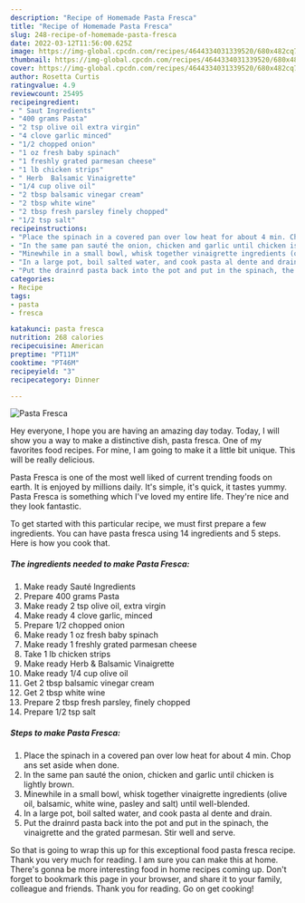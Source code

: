 ```yaml
---
description: "Recipe of Homemade Pasta Fresca"
title: "Recipe of Homemade Pasta Fresca"
slug: 248-recipe-of-homemade-pasta-fresca
date: 2022-03-12T11:56:00.625Z
image: https://img-global.cpcdn.com/recipes/4644334031339520/680x482cq70/pasta-fresca-recipe-main-photo.jpg
thumbnail: https://img-global.cpcdn.com/recipes/4644334031339520/680x482cq70/pasta-fresca-recipe-main-photo.jpg
cover: https://img-global.cpcdn.com/recipes/4644334031339520/680x482cq70/pasta-fresca-recipe-main-photo.jpg
author: Rosetta Curtis
ratingvalue: 4.9
reviewcount: 25495
recipeingredient:
- " Saut Ingredients"
- "400 grams Pasta"
- "2 tsp olive oil extra virgin"
- "4 clove garlic minced"
- "1/2 chopped onion"
- "1 oz fresh baby spinach"
- "1 freshly grated parmesan cheese"
- "1 lb chicken strips"
- " Herb  Balsamic Vinaigrette"
- "1/4 cup olive oil"
- "2 tbsp balsamic vinegar cream"
- "2 tbsp white wine"
- "2 tbsp fresh parsley finely chopped"
- "1/2 tsp salt"
recipeinstructions:
- "Place the spinach in a covered pan over low heat for about 4 min. Chop ans set aside when done."
- "In the same pan sauté the onion, chicken and garlic until chicken is lightly brown."
- "Minewhile in a small bowl, whisk together vinaigrette ingredients (olive oil, balsamic, white wine, pasley and salt) until well-blended."
- "In a large pot, boil salted water, and cook pasta al dente and drain."
- "Put the drainrd pasta back into the pot and put in the spinach, the vinaigrette and the grated parmesan.  Stir well and serve."
categories:
- Recipe
tags:
- pasta
- fresca

katakunci: pasta fresca 
nutrition: 268 calories
recipecuisine: American
preptime: "PT11M"
cooktime: "PT46M"
recipeyield: "3"
recipecategory: Dinner

---
```



![Pasta Fresca](https://img-global.cpcdn.com/recipes/4644334031339520/680x482cq70/pasta-fresca-recipe-main-photo.jpg)

Hey everyone, I hope you are having an amazing day today. Today, I will show you a way to make a distinctive dish, pasta fresca. One of my favorites food recipes. For mine, I am going to make it a little bit unique. This will be really delicious.



Pasta Fresca is one of the most well liked of current trending foods on earth. It is enjoyed by millions daily. It's simple, it's quick, it tastes yummy. Pasta Fresca is something which I've loved my entire life. They're nice and they look fantastic.


To get started with this particular recipe, we must first prepare a few ingredients. You can have pasta fresca using 14 ingredients and 5 steps. Here is how you cook that.

<!--inarticleads1-->

##### The ingredients needed to make Pasta Fresca:

1. Make ready  Sauté Ingredients
1. Prepare 400 grams Pasta
1. Make ready 2 tsp olive oil, extra virgin
1. Make ready 4 clove garlic, minced
1. Prepare 1/2 chopped onion
1. Make ready 1 oz fresh baby spinach
1. Make ready 1 freshly grated parmesan cheese
1. Take 1 lb chicken strips
1. Make ready  Herb &amp; Balsamic Vinaigrette
1. Make ready 1/4 cup olive oil
1. Get 2 tbsp balsamic vinegar cream
1. Get 2 tbsp white wine
1. Prepare 2 tbsp fresh parsley, finely chopped
1. Prepare 1/2 tsp salt




<!--inarticleads2-->

##### Steps to make Pasta Fresca:

1. Place the spinach in a covered pan over low heat for about 4 min. Chop ans set aside when done.
1. In the same pan sauté the onion, chicken and garlic until chicken is lightly brown.
1. Minewhile in a small bowl, whisk together vinaigrette ingredients (olive oil, balsamic, white wine, pasley and salt) until well-blended.
1. In a large pot, boil salted water, and cook pasta al dente and drain.
1. Put the drainrd pasta back into the pot and put in the spinach, the vinaigrette and the grated parmesan.  Stir well and serve.




So that is going to wrap this up for this exceptional food pasta fresca recipe. Thank you very much for reading. I am sure you can make this at home. There's gonna be more interesting food in home recipes coming up. Don't forget to bookmark this page in your browser, and share it to your family, colleague and friends. Thank you for reading. Go on get cooking!
